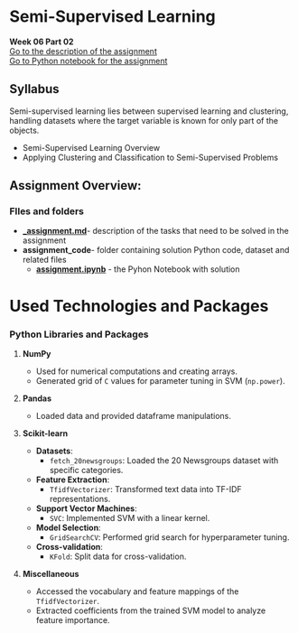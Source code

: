 # Semi-Supervised Learning
**Week 06 Part 02**\
[Go to the description of the assignment](_assignment.md)\
[Go to Python notebook for the assignment ](assignment_code/assignment.ipynb)

## Syllabus
Semi-supervised learning lies between supervised learning and clustering, handling datasets where the target variable is known for only part of the objects.

- Semi-Supervised Learning Overview
- Applying Clustering and Classification to Semi-Supervised Problems

## Assignment Overview: 

### FIles and folders
- **[_assignment.md](_assignment.md)**- description of the tasks that need to be solved in the assignment
- **assignment_code**- folder containing solution Python code, dataset and related files
  - **[assignment.ipynb](assignment_code/assignment.ipynb)** - the Pyhon Notebook with solution



# Used Technologies and Packages

### Python Libraries and Packages
1. **NumPy**
   - Used for numerical computations and creating arrays.
   - Generated grid of `C` values for parameter tuning in SVM (`np.power`).

2. **Pandas**
   - Loaded data and provided dataframe manipulations.

3. **Scikit-learn**
   - **Datasets**:
     - `fetch_20newsgroups`: Loaded the 20 Newsgroups dataset with specific categories.
   - **Feature Extraction**:
     - `TfidfVectorizer`: Transformed text data into TF-IDF representations.
   - **Support Vector Machines**:
     - `SVC`: Implemented SVM with a linear kernel.
   - **Model Selection**:
     - `GridSearchCV`: Performed grid search for hyperparameter tuning.
   - **Cross-validation**:
     - `KFold`: Split data for cross-validation.

4. **Miscellaneous**
   - Accessed the vocabulary and feature mappings of the `TfidfVectorizer`.
   - Extracted coefficients from the trained SVM model to analyze feature importance.